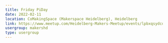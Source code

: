 ```yaml
---
title: Friday PiDay
date: 2022-02-11
location: CoMakingSpace (Makerspace Heidelberg), Heidelberg
link: https://www.meetup.com/Heidelberg-Makers-Meetup/events/lpbxqsydcdbpb/
usergroup: makershd
type: usergroup
---
```

